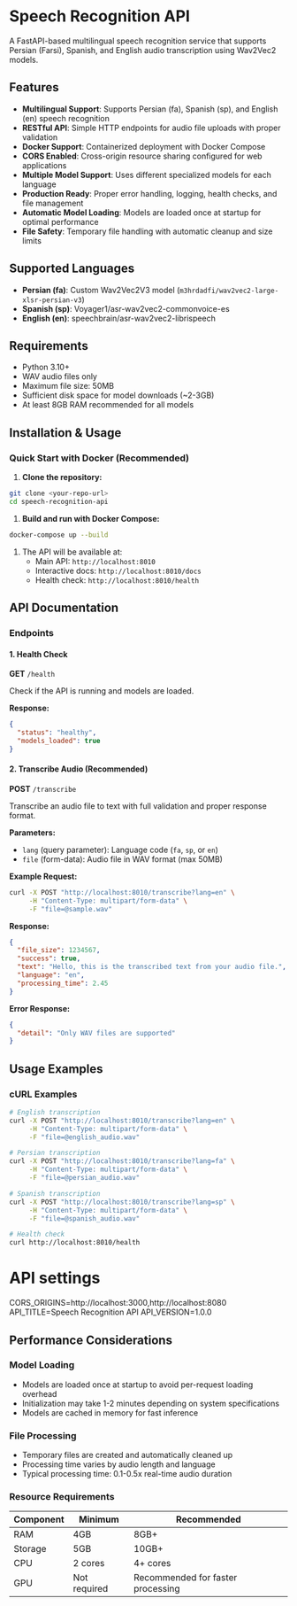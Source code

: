 # Speech Recognition API

A FastAPI-based multilingual speech recognition service that supports Persian (Farsi), Spanish, and English audio transcription using Wav2Vec2 models.

## Features

- **Multilingual Support**: Supports Persian (fa), Spanish (sp), and English (en) speech recognition
- **RESTful API**: Simple HTTP endpoints for audio file uploads with proper validation
- **Docker Support**: Containerized deployment with Docker Compose
- **CORS Enabled**: Cross-origin resource sharing configured for web applications
- **Multiple Model Support**: Uses different specialized models for each language
- **Production Ready**: Proper error handling, logging, health checks, and file management
- **Automatic Model Loading**: Models are loaded once at startup for optimal performance
- **File Safety**: Temporary file handling with automatic cleanup and size limits

## Supported Languages

- **Persian (fa)**: Custom Wav2Vec2V3 model (`m3hrdadfi/wav2vec2-large-xlsr-persian-v3`)
- **Spanish (sp)**: Voyager1/asr-wav2vec2-commonvoice-es
- **English (en)**: speechbrain/asr-wav2vec2-librispeech

## Requirements

- Python 3.10+
- WAV audio files only
- Maximum file size: 50MB
- Sufficient disk space for model downloads (~2-3GB)
- At least 8GB RAM recommended for all models

## Installation & Usage

### Quick Start with Docker (Recommended)

1. **Clone the repository:**

```bash
git clone <your-repo-url>
cd speech-recognition-api
```

1. **Build and run with Docker Compose:**

```bash
docker-compose up --build
```

1. The API will be available at:
   - Main API: `http://localhost:8010`
   - Interactive docs: `http://localhost:8010/docs`
   - Health check: `http://localhost:8010/health`

## API Documentation

### Endpoints

#### 1. Health Check

**GET** `/health`

Check if the API is running and models are loaded.

**Response:**

```json
{
  "status": "healthy",
  "models_loaded": true
}
```

#### 2. Transcribe Audio (Recommended)

**POST** `/transcribe`

Transcribe an audio file to text with full validation and proper response format.

**Parameters:**

- `lang` (query parameter): Language code (`fa`, `sp`, or `en`)
- `file` (form-data): Audio file in WAV format (max 50MB)

**Example Request:**

```bash
curl -X POST "http://localhost:8010/transcribe?lang=en" \
     -H "Content-Type: multipart/form-data" \
     -F "file=@sample.wav"
```

**Response:**

```json
{
  "file_size": 1234567,
  "success": true,
  "text": "Hello, this is the transcribed text from your audio file.",
  "language": "en",
  "processing_time": 2.45
}
```

**Error Response:**

```json
{
  "detail": "Only WAV files are supported"
}
```



## Usage Examples

### cURL Examples

```bash
# English transcription
curl -X POST "http://localhost:8010/transcribe?lang=en" \
     -H "Content-Type: multipart/form-data" \
     -F "file=@english_audio.wav"

# Persian transcription
curl -X POST "http://localhost:8010/transcribe?lang=fa" \
     -H "Content-Type: multipart/form-data" \
     -F "file=@persian_audio.wav"

# Spanish transcription
curl -X POST "http://localhost:8010/transcribe?lang=sp" \
     -H "Content-Type: multipart/form-data" \
     -F "file=@spanish_audio.wav"

# Health check
curl http://localhost:8010/health
```

# API settings

CORS_ORIGINS=http://localhost:3000,http://localhost:8080
API_TITLE=Speech Recognition API
API_VERSION=1.0.0

## Performance Considerations

### Model Loading

- Models are loaded once at startup to avoid per-request loading overhead
- Initialization may take 1-2 minutes depending on system specifications
- Models are cached in memory for fast inference

### File Processing

- Temporary files are created and automatically cleaned up
- Processing time varies by audio length and language
- Typical processing time: 0.1-0.5x real-time audio duration

### Resource Requirements

| Component | Minimum      | Recommended                       |
| --------- | ------------ | --------------------------------- |
| RAM       | 4GB          | 8GB+                              |
| Storage   | 5GB          | 10GB+                             |
| CPU       | 2 cores      | 4+ cores                          |
| GPU       | Not required | Recommended for faster processing |

